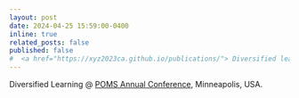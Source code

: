 ```yaml
---
layout: post
date: 2024-04-25 15:59:00-0400
inline: true
related_posts: false
published: false
#  <a href="https://xyz2023ca.github.io/publications/"> Diversified learning</a>   @ <a href="https://www.pinterest.com">POMS Annual Conference</a>, Minneapolis, USA
---
```

Diversified Learning  @ <a href="https://pomsmeetings.org/conf-2024/">POMS Annual Conference</a>, Minneapolis, USA.





